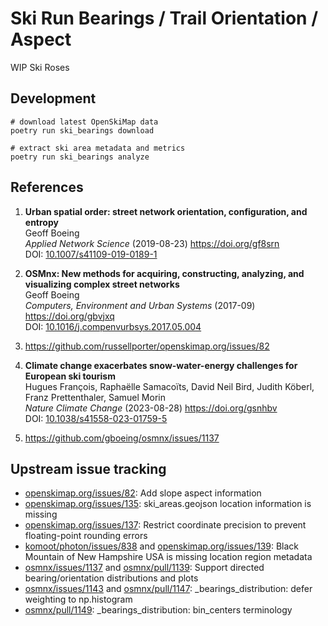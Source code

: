 # Ski Run Bearings / Trail Orientation / Aspect

WIP Ski Roses

## Development

```shell
# download latest OpenSkiMap data
poetry run ski_bearings download

# extract ski area metadata and metrics
poetry run ski_bearings analyze
```

## References

1. **Urban spatial order: street network orientation, configuration, and entropy**  
Geoff Boeing  
*Applied Network Science* (2019-08-23) <https://doi.org/gf8srn>  
DOI: [10.1007/s41109-019-0189-1](https://doi.org/10.1007/s41109-019-0189-1)

2. **OSMnx: New methods for acquiring, constructing, analyzing, and visualizing complex street networks**  
Geoff Boeing  
*Computers, Environment and Urban Systems* (2017-09) <https://doi.org/gbvjxq>  
DOI: [10.1016/j.compenvurbsys.2017.05.004](https://doi.org/10.1016/j.compenvurbsys.2017.05.004)

3. https://github.com/russellporter/openskimap.org/issues/82

4. **Climate change exacerbates snow-water-energy challenges for European ski tourism**  
Hugues François, Raphaëlle Samacoïts, David Neil Bird, Judith Köberl, Franz Prettenthaler, Samuel Morin  
*Nature Climate Change* (2023-08-28) <https://doi.org/gsnhbv>  
DOI: [10.1038/s41558-023-01759-5](https://doi.org/10.1038/s41558-023-01759-5)

5. https://github.com/gboeing/osmnx/issues/1137

## Upstream issue tracking

- [openskimap.org/issues/82](https://github.com/russellporter/openskimap.org/issues/82): Add slope aspect information
- [openskimap.org/issues/135](https://github.com/russellporter/openskimap.org/issues/135): ski_areas.geojson location information is missing
- [openskimap.org/issues/137](https://github.com/russellporter/openskimap.org/issues/137): Restrict coordinate precision to prevent floating-point rounding errors
- [komoot/photon/issues/838](https://github.com/komoot/photon/issues/838) and [openskimap.org/issues/139](https://github.com/russellporter/openskimap.org/issues/139): Black Mountain of New Hampshire USA is missing location region metadata
- [osmnx/issues/1137](https://github.com/gboeing/osmnx/issues/1137) and [osmnx/pull/1139](https://github.com/gboeing/osmnx/pull/1139): Support directed bearing/orientation distributions and plots
- [osmnx/issues/1143](https://github.com/gboeing/osmnx/issues/1143) and [osmnx/pull/1147](https://github.com/gboeing/osmnx/pull/1147): _bearings_distribution: defer weighting to np.histogram
- [osmnx/pull/1149](https://github.com/gboeing/osmnx/pull/1149): _bearings_distribution: bin_centers terminology
